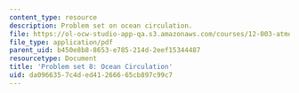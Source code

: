 ```yaml
---
content_type: resource
description: Problem set on ocean circulation.
file: https://ol-ocw-studio-app-qa.s3.amazonaws.com/courses/12-003-atmosphere-ocean-and-climate-dynamics-fall-2008/da0966357c4ded41266665cb897c99c7_homework8.pdf
file_type: application/pdf
parent_uid: b450e8b8-8653-e785-214d-2eef15344487
resourcetype: Document
title: 'Problem set 8: Ocean Circulation'
uid: da096635-7c4d-ed41-2666-65cb897c99c7
---
```

